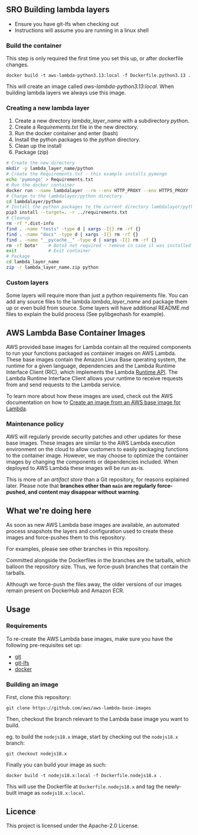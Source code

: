 ## SRO Building lambda layers

- Ensure you have git-lfs when checking out
- Instructions will assume you are running in a linux shell

### Build the container

This step is only required the first time you set this up, or after dockerfile changes.

`docker build -t aws-lambda-python3.13:local -f Dockerfile.python3.13 .`

This will create an image called *aws-lambda-python3.13:local*. When building lambda layers we always use this image.

### Creating a new lambda layer

1. Create a new directory *lambda_layer_name* with a subdirectory *python*.
2. Create a *Requirements.txt* file in the new directory.
3. Run the docker container and enter (bash)
5. Install the python packages to the *python* directory.
6. Clean up the install
7. Package (zip)

``` bash
# Create the new directory
mkdir -p lambda_layer_name/python
# Create the Requirements.txt - this example installs pymongo
echo 'pymongo' > Requirements.txt
# Run the docker container 
docker run --name lambdalayer --rm --env HTTP_PROXY --env HTTPS_PROXY --env NO_PROXY --mount type=bind,source="$(pwd)"/lambda_layer_name,target=/var/task/lambdalayer -it aws-lambda-python3.13:local bash
# Change to the lambdalayer/python directory
cd lambdalayer/python 
# Install the python packages to the current directory lambdalayer/python
pip3 install --target=. -r ../requirements.txt
# Cleanup
rm -rf *.dist-info
find . -name "tests" -type d | xargs -I{} rm -rf {}
find . -name "docs" -type d | xargs -I{} rm -rf {}
find . -name "__pycache__" -type d | xargs -I{} rm -rf {}
rm -rf boto* 	# Boto3 not required - remove in case it was installed as a dependancy
exit			# Exit container
# Package
cd lambda_layer_name
zip -r lambda_layer_name.zip python
```

### Custom layers

Some layers will require more than just a python requirements file. You can add any source files to the lambda *lambda_layer_name* and package them up or even build from source.
Some layers will have additional README.md files to explain the build process (See pylibgeohash for example).

## AWS Lambda Base Container Images

AWS provided base images for Lambda contain all the required components to run your functions packaged as container images on AWS Lambda.
These base images contain the Amazon Linux Base operating system, the runtime for a given language, dependencies and the Lambda Runtime Interface Client (RIC), which implements the Lambda [Runtime API](https://docs.aws.amazon.com/lambda/latest/dg/runtimes-api.html).
The Lambda Runtime Interface Client allows your runtime to receive requests from and send requests to the Lambda service.

To learn more about how these images are used, check out the AWS documentation on how to [Create an image from an AWS base image for Lambda](https://docs.aws.amazon.com/lambda/latest/dg/images-create.html#images-create-1).

### Maintenance policy

AWS will regularly provide security patches and other updates for these base images.
These images are similar to the AWS Lambda execution environment on the cloud to allow customers to easily packaging functions to the container image.
However, we may choose to optimize the container images by changing the components or dependencies included.
When deployed to AWS Lambda these images will be run as-is.

This is more of an *artifact store* than a Git repository, for reasons explained later. Please note that **branches other than `main` are regularly force-pushed, and content may disappear without warning**.

## What we're doing here

As soon as new AWS Lambda base images are available, an automated process snapshots the layers and configuration used to create these images and force-pushes them to this repository.

For examples, please see other branches in this repository.

Committed alongside the Dockerfiles in the branches are the tarballs, which balloon the repository size. Thus, we force-push branches that contain the tarballs.

Although we force-push the files away, the older versions of our images remain present on DockerHub and Amazon ECR.

## Usage

### Requirements
To re-create the AWS Lambda base images, make sure you have the following pre-requisites set up:
- [git](https://git-scm.com/downloads)
- [git-lfs](https://git-lfs.github.com/)
- [docker](https://docs.docker.com/get-docker/)

### Building an image
First, clone this repository:
```
git clone https://github.com/aws/aws-lambda-base-images
```

Then, checkout the branch relevant to the Lambda base image you want to build.

eg. to build the `nodejs18.x` image, start by checking out the `nodejs18.x` branch:
```
git checkout nodejs18.x
```

Finally you can build your image as such:
```
docker build -t nodejs18.x:local -f Dockerfile.nodejs18.x .
```

This will use the Dockerfile at `Dockerfile.nodejs18.x` and tag the newly-built image as `nodejs18.x:local`.


## Licence

This project is licensed under the Apache-2.0 License.
